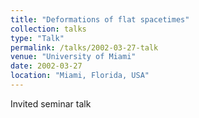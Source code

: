 ```yaml
---
title: "Deformations of flat spacetimes"
collection: talks
type: "Talk"
permalink: /talks/2002-03-27-talk
venue: "University of Miami"
date: 2002-03-27
location: "Miami, Florida, USA"
---
```


Invited seminar talk
